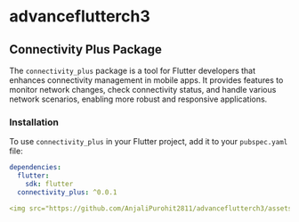 # advanceflutterch3

## Connectivity Plus Package

The `connectivity_plus` package is a tool for Flutter developers that enhances connectivity management in mobile apps. It provides features to monitor network changes, check connectivity status, and handle various network scenarios, enabling more robust and responsive applications.

### Installation

To use `connectivity_plus` in your Flutter project, add it to your `pubspec.yaml` file:

```yaml
dependencies:
  flutter:
    sdk: flutter
  connectivity_plus: ^0.0.1

<img src="https://github.com/AnjaliPurohit2811/advanceflutterch3/assets/143180602/27113744-0018-42df-bed9-08a477e2a90d">

